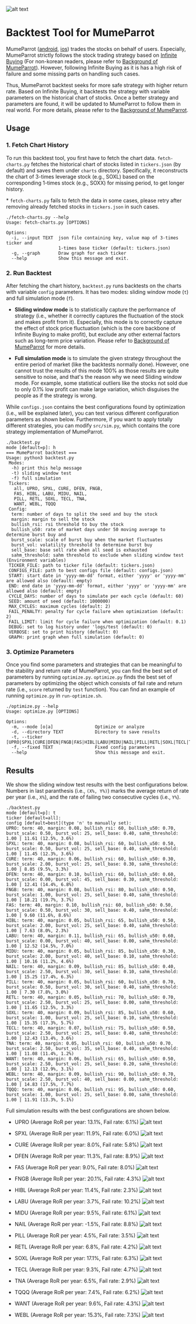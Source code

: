 ![alt text](https://github.com/MumeParrot/mumeparrot-backtest/blob/main/figures/mumeparrot_round.png?raw=true)

# Backtest Tool for MumeParrot

MumeParrot ([android](https://play.google.com/store/apps/details?id=com.mumemume.mumeparrot&hl=en), [ios](https://testflight.apple.com/join/wBtRGB72)) trades the stocks on behalf of users.
Especially, MumeParrot strictly follows the stock trading strategy based on [Infinite Buying](https://blog.naver.com/mortley/222577958223) (For non-korean readers, please refer to [Background of MumeParrot](https://github.com/MumeParrot/mumeparrot-backtest/blob/main/background-of-mumeparrot.pdf)).
However, following Infinite Buying as it is has a high risk of failure and some missing parts on handling such cases.

Thus, MumeParrot backtest seeks for more safe strategy with higher return rate. 
Based on Infinite Buying, it backtests the strategy with variable parameters on the historical chart of stocks.
Once a better strategy and parameters are found, it will be updated to MumeParrot to follow them in real world.
For more details, please refer to the [Background of MumeParrot](https://github.com/MumeParrot/mumeparrot-backtest/blob/main/background-of-mumeparrot.pdf).

## Usage

### 1. Fetch Chart History

To run this backtest tool, you first have to fetch the chart data.
`fetch-charts.py` fetches the historical chart of stocks listed in `tickers.json` (by default) and saves them under `charts` directory.
Specifically, it reconstructs the chart of 3-times leverage stock (e.g., SOXL) based on the corresponding 1-times stock (e.g., SOXX) for missing period, to get longer history.

\* `fetch-charts.py` fails to fetch the data in some cases, please retry after removing already fetched stocks in `tickers.json` in such cases.

```
./fetch-charts.py --help
Usage: fetch-charts.py [OPTIONS]

Options:
  -i, --input TEXT  json file containing key, value map of 3-times ticker and
                    1-times base ticker (default: tickers.json)
  -g, --graph       Draw graph for each ticker
  --help            Show this message and exit.
```

### 2. Run Backtest

After fetching the chart history, `backtest.py` runs backtests on the charts with variable `config` parameters.
It has two modes: sliding window mode (`t`) and full simulation mode (`f`).

* **Sliding window mode** is to statistically capture the performance of strategy (i.e., whether it correctly captures the fluctuation of the stock and makes profit from it).
Especially, this mode is to correctly capture the effect of stock price fluctuation (which is the core backbone of Infinite Buying to make profit), but exclude any other external factors such as long-term price variation.
Please refer to [Background of MumeParrot](https://github.com/MumeParrot/mumeparrot-backtest/blob/main/background-of-mumeparrot.pdf) for more details.

* **Full simulation mode** is to simulate the given strategy throughout the entire period of market (like the backtests normally done).
However, one cannot trust the results of this mode 100% as those results are quite sensitive to noise, and that's the reason why we need Sliding window mode.
For example, some statistical outliers like the stocks not sold due to only 0.1% low profit can make large variation, which disguises the people as if the strategy is wrong.

While `configs.json` contains the best configurations found by optimization (i.e., will be explained later), you can test various different configuration parameters as shown below.
Furthermore, if you want to apply totally different strategies, you can modify `src/sim.py`, which contains the core strategy implementation of MumeParrot.

```
./backtest.py
mode [default=p]: h
=== MumeParrot backtest ===
Usage: python3 backtest.py
 Modes:
  -h) print this help message
  -t) sliding window test
  -f) full simulation
 Tickers:
   all, UPRO, SPXL, CURE, DFEN, FNGB,
   FAS, HIBL, LABU, MIDU, NAIL,
   PILL, RETL, SOXL, TECL, TNA,
   WANT, WEBL, TQQQ
 Config:
  term: number of days to split the seed and buy the stock
  margin: margin to sell the stock
  bullish_rsi: rsi threshold to buy the stock
  bullish_u50: rate of market days under 50 moving average to determine burst buy and
  burst_scale: scale of burst buy when the market fluctuates
  burst_vol: volatility threshold to determine burst buy
  sell_base: base sell rate when all seed is exhausted
  sahm_threshold: sahm threshold to exclude when sliding window test
(Environment variables)
 TICKER_FILE: path to ticker file (default: tickers.json)
 CONFIGS_FILE: path to best configs file (default: configs.json)
 START: start date in 'yyyy-mm-dd' format, either 'yyyy' or 'yyyy-mm' are allowed also (default: empty)
 END: end date in 'yyyy-mm-dd' format, either 'yyyy' or 'yyyy-mm' are allowed also (default: empty)
 CYCLE_DAYS: number of days to simulate per each cycle (default: 60)
 SEED: amount of seed (default: 1000000)
 MAX_CYCLES: maximum cycles (default: 2)
 FAIL_PENALTY: penalty for cycle failure when optimization (default: 2)
 FAIL_LIMIT: limit for cycle failure when optimization (default: 0.1)
 DEBUG: set to log history under 'logs/test (default: 0)
 VERBOSE: set to print history (default: 0)
 GRAPH: print graph when full simulation (default: 0)
```

### 3. Optimize Parameters

Once you find some parameters and strategies that can be meaningful to the stability and return rate of MumeParrot, you can find the best set of parameters by running `optimize.py`.
`optimize.py` finds the best set of parameters by optimizing the object which consists of fail rate and return rate (i.e., `score` returned by `test` function).
You can find an example of running `optimize.py` in `run-optimize.sh`.

```
./optimize.py --help
Usage: optimize.py [OPTIONS]

Options:
  -m, --mode [o|a]                Optimize or analyze
  -d, --directory TEXT            Directory to save results
  -t, --ticker [UPRO|SPXL|CURE|DFEN|FNGB|FAS|HIBL|LABU|MIDU|NAIL|PILL|RETL|SOXL|TECL|TNA|WANT|WEBL|TQQQ]
  -f, --fixed TEXT                Fixed config parameters
  --help                          Show this message and exit.
```

## Results

We show the sliding window test results with the best configurations below.
Numbers in last paranthesis (i.e., `(X%, Y%)`) marks the average return of rate per year (i.e., `X%`), and the rate of failing two consecutive cycles (i.e., `Y%`).

```
./backtest.py
mode [default=p]: t
ticker [default=all]:
config [default=best](type 'n' to manually set):
UPRO: term: 40, margin: 0.08, bullish_rsi: 60, bullish_u50: 0.70, burst_scale: 0.50, burst_vol: 25, sell_base: 0.40, sahm_threshold: 1.00 | 11.61 (12.5%, 3.6%)
SPXL: term: 40, margin: 0.08, bullish_rsi: 60, bullish_u50: 0.50, burst_scale: 0.50, burst_vol: 25, sell_base: 0.40, sahm_threshold: 1.00 | 11.45 (12.3%, 3.6%)
CURE: term: 40, margin: 0.06, bullish_rsi: 60, bullish_u50: 0.30, burst_scale: 2.00, burst_vol: 25, sell_base: 0.30, sahm_threshold: 1.00 | 8.85 (9.5%, 3.3%)
DFEN: term: 40, margin: 0.10, bullish_rsi: 60, bullish_u50: 0.60, burst_scale: 0.00, burst_vol: 45, sell_base: 0.30, sahm_threshold: 1.00 | 12.41 (14.4%, 6.8%)
FNGB: term: 40, margin: 0.08, bullish_rsi: 80, bullish_u50: 0.50, burst_scale: 1.00, burst_vol: 25, sell_base: 0.40, sahm_threshold: 1.00 | 18.21 (19.7%, 3.7%)
FAS: term: 40, margin: 0.10, bullish_rsi: 60, bullish_u50: 0.50, burst_scale: 0.50, burst_vol: 30, sell_base: 0.40, sahm_threshold: 1.00 | 9.60 (11.6%, 8.6%)
HIBL: term: 40, margin: 0.05, bullish_rsi: 65, bullish_u50: 0.50, burst_scale: 2.00, burst_vol: 25, sell_base: 0.40, sahm_threshold: 1.00 | 7.63 (8.0%, 2.3%)
LABU: term: 40, margin: 0.11, bullish_rsi: 65, bullish_u50: 0.60, burst_scale: 0.00, burst_vol: 40, sell_base: 0.00, sahm_threshold: 1.00 | 12.52 (14.5%, 7.0%)
MIDU: term: 40, margin: 0.05, bullish_rsi: 85, bullish_u50: 0.30, burst_scale: 2.00, burst_vol: 40, sell_base: 0.10, sahm_threshold: 1.00 | 10.16 (11.2%, 4.6%)
NAIL: term: 40, margin: 0.09, bullish_rsi: 85, bullish_u50: 0.40, burst_scale: 2.50, burst_vol: 30, sell_base: 0.10, sahm_threshold: 1.00 | 15.25 (17.4%, 6.3%)
PILL: term: 40, margin: 0.05, bullish_rsi: 60, bullish_u50: 0.70, burst_scale: 0.50, burst_vol: 30, sell_base: 0.40, sahm_threshold: 1.00 | 7.30 (7.8%, 3.0%)
RETL: term: 40, margin: 0.05, bullish_rsi: 70, bullish_u50: 0.70, burst_scale: 2.50, burst_vol: 25, sell_base: 0.00, sahm_threshold: 1.00 | 11.65 (12.5%, 3.3%)
SOXL: term: 40, margin: 0.09, bullish_rsi: 85, bullish_u50: 0.60, burst_scale: 1.00, burst_vol: 25, sell_base: 0.10, sahm_threshold: 1.00 | 15.35 (17.3%, 5.7%)
TECL: term: 40, margin: 0.07, bullish_rsi: 75, bullish_u50: 0.50, burst_scale: 2.50, burst_vol: 25, sell_base: 0.40, sahm_threshold: 1.00 | 12.43 (13.4%, 3.6%)
TNA: term: 40, margin: 0.05, bullish_rsi: 60, bullish_u50: 0.70, burst_scale: 2.50, burst_vol: 35, sell_base: 0.40, sahm_threshold: 1.00 | 11.08 (11.4%, 1.2%)
WANT: term: 40, margin: 0.06, bullish_rsi: 65, bullish_u50: 0.50, burst_scale: 2.50, burst_vol: 25, sell_base: 0.20, sahm_threshold: 1.00 | 12.13 (12.9%, 3.1%)
WEBL: term: 40, margin: 0.09, bullish_rsi: 90, bullish_u50: 0.70, burst_scale: 2.50, burst_vol: 40, sell_base: 0.00, sahm_threshold: 1.00 | 14.83 (17.5%, 7.7%)
TQQQ: term: 40, margin: 0.06, bullish_rsi: 95, bullish_u50: 0.60, burst_scale: 1.00, burst_vol: 25, sell_base: 0.00, sahm_threshold: 1.00 | 11.91 (13.3%, 5.1%)
```

Full simulation results with the best configurations are shown below.

* UPRO (Average RoR per year: 13.1%, Fail rate: 6.1%)
![alt text](https://github.com/MumeParrot/mumeparrot-backtest/blob/main/figures/UPRO%3A1993-01-29-2025-05-16.png?raw=true)

* SPXL (Average RoR per year: 11.9%, Fail rate: 6.0%)
![alt text](https://github.com/MumeParrot/mumeparrot-backtest/blob/main/figures/SPXL%3A1993-01-29-2025-05-16.png?raw=true)

* CURE (Average RoR per year: 8.0%, Fail rate: 5.8%)
![alt text](https://github.com/MumeParrot/mumeparrot-backtest/blob/main/figures/CURE%3A1998-12-22-2025-05-16.png?raw=true)

* DFEN (Average RoR per year: 11.3%, Fail rate: 8.9%)
![alt text](https://github.com/MumeParrot/mumeparrot-backtest/blob/main/figures/DFEN%3A2003-11-11-2025-05-16.png?raw=true)

* FAS (Average RoR per year: 9.0%, Fail rate: 8.0%)
![alt text](https://github.com/MumeParrot/mumeparrot-backtest/blob/main/figures/FAS%3A1998-12-22-2025-05-16.png?raw=true)

* FNGB (Average RoR per year: 20.1%, Fail rate: 4.3%)
![alt text](https://github.com/MumeParrot/mumeparrot-backtest/blob/main/figures/FNGB%3A2017-09-26-2025-05-16.png?raw=true)

* HIBL (Average RoR per year: 11.4%, Fail rate: 2.3%)
![alt text](https://github.com/MumeParrot/mumeparrot-backtest/blob/main/figures/HIBL%3A2011-04-15-2025-05-16.png?raw=true)

* LABU (Average RoR per year: 3.7%, Fail rate: 10.2%)
![alt text](https://github.com/MumeParrot/mumeparrot-backtest/blob/main/figures/LABU%3A2010-11-30-2025-05-16.png?raw=true)

* MIDU (Average RoR per year: 9.5%, Fail rate: 6.1%)
![alt text](https://github.com/MumeParrot/mumeparrot-backtest/blob/main/figures/MIDU%3A2000-05-26-2025-05-16.png?raw=true)

* NAIL (Average RoR per year: -1.5%, Fail rate: 8.8%)
![alt text](https://github.com/MumeParrot/mumeparrot-backtest/blob/main/figures/NAIL%3A2006-04-28-2025-05-16.png?raw=true)

* PILL (Average RoR per year: 4.5%, Fail rate: 3.5%)
![alt text](https://github.com/MumeParrot/mumeparrot-backtest/blob/main/figures/PILL%3A2010-11-30-2025-05-16.png?raw=true)

* RETL (Average RoR per year: 6.8%, Fail rate: 4.2%)
![alt text](https://github.com/MumeParrot/mumeparrot-backtest/blob/main/figures/RETL%3A2006-06-22-2025-05-16.png?raw=true)

* SOXL (Average RoR per year: 17.1%, Fail rate: 6.3%)
![alt text](https://github.com/MumeParrot/mumeparrot-backtest/blob/main/figures/SOXL%3A2001-07-13-2025-05-16.png?raw=true)

* TECL (Average RoR per year: 9.3%, Fail rate: 4.7%)
![alt text](https://github.com/MumeParrot/mumeparrot-backtest/blob/main/figures/TECL%3A1998-12-22-2025-05-16.png?raw=true)

* TNA (Average RoR per year: 6.5%, Fail rate: 2.9%)
![alt text](https://github.com/MumeParrot/mumeparrot-backtest/blob/main/figures/TNA%3A2004-04-30-2025-05-16.png?raw=true)

* TQQQ (Average RoR per year: 7.4%, Fail rate: 6.2%)
![alt text](https://github.com/MumeParrot/mumeparrot-backtest/blob/main/figures/TQQQ%3A1999-03-10-2025-05-16.png?raw=true)

* WANT (Average RoR per year: 9.6%, Fail rate: 4.3%)
![alt text](https://github.com/MumeParrot/mumeparrot-backtest/blob/main/figures/WANT%3A1998-12-22-2025-05-16.png?raw=true)

* WEBL (Average RoR per year: 15.3%, Fail rate: 7.3%)
![alt text](https://github.com/MumeParrot/mumeparrot-backtest/blob/main/figures/WEBL%3A2004-05-03-2025-05-16.png?raw=true)

